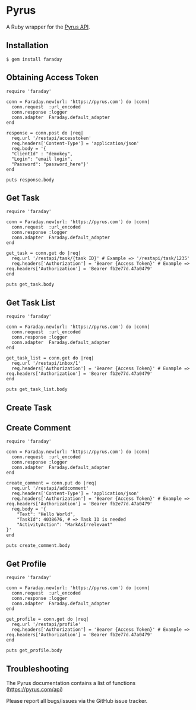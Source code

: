 Pyrus
=====


A Ruby wrapper for the [Pyrus API](https://pyrus.com/api).


Installation
------------

    $ gem install faraday


Obtaining Access Token
-------------------------------

    require 'faraday'

    conn = Faraday.new(url: 'https://pyrus.com') do |conn|
      conn.request  :url_encoded           
      conn.response :logger             
      conn.adapter  Faraday.default_adapter
    end

    response = conn.post do |req|
      req.url '/restapi/accesstoken'
      req.headers['Content-Type'] = 'application/json'
      req.body = '{
      "ClientId" : "demokey",
      "Login": "email login",
      "Password": "password_here"}'
    end

    puts response.body

Get Task
-------------------------------

    require 'faraday'

    conn = Faraday.new(url: 'https://pyrus.com') do |conn|
      conn.request  :url_encoded           
      conn.response :logger             
      conn.adapter  Faraday.default_adapter
    end

    get_task = conn.get do |req|                           
      req.url '/restapi/task/{task ID}' # Example => '/restapi/task/1235'
      req.headers['Authorization'] = 'Bearer {Access Token}' # Example => req.headers['Authorization'] = 'Bearer fb2e77d.47a0479'
    end

    puts get_task.body

 Get Task List
-------------------------------
    
    require 'faraday'

    conn = Faraday.new(url: 'https://pyrus.com') do |conn|
      conn.request  :url_encoded           
      conn.response :logger             
      conn.adapter  Faraday.default_adapter
    end

    get_task_list = conn.get do |req|                           
      req.url '/restapi/inbox/1'
      req.headers['Authorization'] = 'Bearer {Access Token}' # Example => req.headers['Authorization'] = 'Bearer fb2e77d.47a0479'
    end

    puts get_task_list.body

Create Task
-------------------------------

Create Comment
-------------------------------

    require 'faraday'

    conn = Faraday.new(url: 'https://pyrus.com') do |conn|
      conn.request  :url_encoded           
      conn.response :logger             
      conn.adapter  Faraday.default_adapter
    end

    create_comment = conn.put do |req|
      req.url '/restapi/addcomment'
      req.headers['Content-Type'] = 'application/json'
      req.headers['Authorization'] = 'Bearer {Access Token}' # Example => req.headers['Authorization'] = 'Bearer fb2e77d.47a0479'
      req.body = '{
        "Text": "Hello World",
        "TaskId": 4038676, # => Task ID is needed 
        "ActivityAction": "MarkAsIrrelevant"
    }'
    end 

    puts create_comment.body

Get Profile
-------------------------------

    require 'faraday'

    conn = Faraday.new(url: 'https://pyrus.com') do |conn|
      conn.request  :url_encoded           
      conn.response :logger             
      conn.adapter  Faraday.default_adapter
    end

    get_profile = conn.get do |req|
      req.url '/restapi/profile'
      req.headers['Authorization'] = 'Bearer {Access Token}' # Example => req.headers['Authorization'] = 'Bearer fb2e77d.47a0479'
    end 

    puts get_profile.body

Troubleshooting
---------------

The Pyrus documentation contains a list of functions (https://pyrus.com/api)

Please report all bugs/issues via the GitHub issue tracker.
